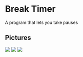 # Break Timer
A program that lets you take pauses

## Pictures
![](https://github.com/Rijk-van-Putten/java_break_timer/blob/master/pics/demo%201.jpg)
![](https://github.com/Rijk-van-Putten/java_break_timer/blob/master/pics/demo%202.jpg)
![](https://github.com/Rijk-van-Putten/java_break_timer/blob/master/pics/demo%203.jpg)
